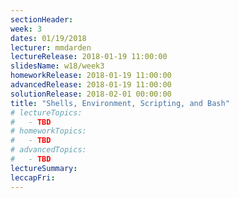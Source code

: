 ```yaml
---
sectionHeader:
week: 3
dates: 01/19/2018
lecturer: mmdarden
lectureRelease: 2018-01-19 11:00:00
slidesName: w18/week3
homeworkRelease: 2018-01-19 11:00:00
advancedRelease: 2018-01-19 11:00:00
solutionRelease: 2018-02-01 00:00:00
title: "Shells, Environment, Scripting, and Bash"
# lectureTopics:
#   - TBD
# homeworkTopics:
#   - TBD
# advancedTopics:
#   - TBD
lectureSummary:
leccapFri:
---
```

